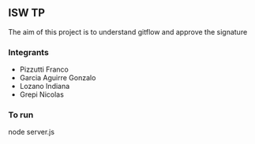 ## ISW TP

The aim of this project is to understand gitflow and approve the signature

### Integrants
- Pizzutti Franco
- Garcia Aguirre Gonzalo
- Lozano Indiana
- Grepi Nicolas

### To run
node server.js
